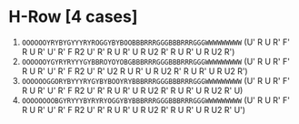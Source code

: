 # H-Row [4 cases]

1. `OOOOOOYRYBYGYYYRYROGGYBYBOOBBBRRRGGGBBBRRRGGGWWWWWWWWW` (U' R U R' F' R U R' U' R' F R2 U' R' R U R' U R U2 R' R U R' U R U2 R')
1. `OOOOOOYGYRYRYYYGYBBROYOYOBGBBBRRRGGGBBBRRRGGGWWWWWWWWW` (U' R U R' F' R U R' U' R' F R2 U' R' U2 R U R' U R U2 R' R U R' U R U2 R')
1. `OOOOOOGGORYBYYYRYGYBYBOOYRYBBBRRRGGGBBBRRRGGGWWWWWWWWW` (U' R U R' F' R U R' U' R' F R2 U' R' R U R' U R U2 R' R U R' U R U2 R' U)
1. `OOOOOOOOBGYRYYYBYRYRYOGGYBYBBBRRRGGGBBBRRRGGGWWWWWWWWW` (U' R U R' F' R U R' U' R' F R2 U' R' R U R' U R U2 R' R U R' U R U2 R' U')

